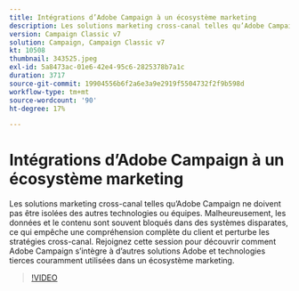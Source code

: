 ```yaml
---
title: Intégrations d’Adobe Campaign à un écosystème marketing
description: Les solutions marketing cross-canal telles qu’Adobe Campaign ne doivent pas être isolées des autres technologies ou équipes.
version: Campaign Classic v7
solution: Campaign, Campaign Classic v7
kt: 10508
thumbnail: 343525.jpeg
exl-id: 5a8473ac-01e6-42e4-95c6-2825378b7a1c
duration: 3717
source-git-commit: 19904556b6f2a6e3a9e2919f5504732f2f9b598d
workflow-type: tm+mt
source-wordcount: '90'
ht-degree: 17%

---
```


# Intégrations d’Adobe Campaign à un écosystème marketing

Les solutions marketing cross-canal telles qu’Adobe Campaign ne doivent pas être isolées des autres technologies ou équipes. Malheureusement, les données et le contenu sont souvent bloqués dans des systèmes disparates, ce qui empêche une compréhension complète du client et perturbe les stratégies cross-canal. Rejoignez cette session pour découvrir comment Adobe Campaign s’intègre à d’autres solutions Adobe et technologies tierces couramment utilisées dans un écosystème marketing.

>[!VIDEO](https://video.tv.adobe.com/v/343525/?quality=12&learn=on)
